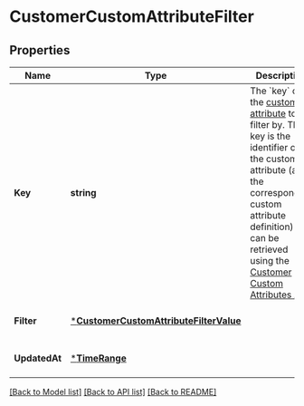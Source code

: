# CustomerCustomAttributeFilter

## Properties

 Name          | Type                                                                             | Description                                                                                                                                                                                                                                                                              | Notes                        
---------------|----------------------------------------------------------------------------------|------------------------------------------------------------------------------------------------------------------------------------------------------------------------------------------------------------------------------------------------------------------------------------------|------------------------------
 **Key**       | **string**                                                                       | The &#x60;key&#x60; of the [custom attribute](entity:CustomAttribute) to filter by. The key is the identifier of the custom attribute (and the corresponding custom attribute definition) and can be retrieved using the [Customer Custom Attributes API](api:CustomerCustomAttributes). | [default to null]            
 **Filter**    | [***CustomerCustomAttributeFilterValue**](CustomerCustomAttributeFilterValue.md) |                                                                                                                                                                                                                                                                                          | [optional] [default to null] 
 **UpdatedAt** | [***TimeRange**](TimeRange.md)                                                   |                                                                                                                                                                                                                                                                                          | [optional] [default to null] 

[[Back to Model list]](../README.md#documentation-for-models) [[Back to API list]](../README.md#documentation-for-api-endpoints) [[Back to README]](../README.md)

